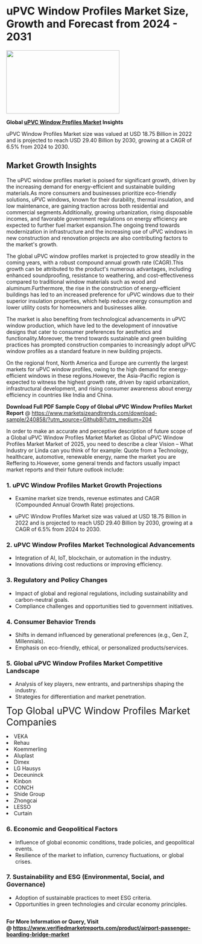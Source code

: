 <H1>uPVC Window Profiles Market Size, Growth and Forecast from 2024 - 2031</H1><img class="aligncenter size-medium wp-image-584254" src="https://thirdeyenews.in/wp-content/uploads/2024/09/Global-Market-Research-300x168.jpeg" alt="" width="300" height="168" /><p><strong>Global&nbsp;<a href="https://www.marketsizeandtrends.com/download-sample/240858/?utm_source=Github8j?utm_medium=204">uPVC Window Profiles Market</a> Insights</strong></p><p>uPVC Window Profiles Market size was valued at USD 18.75 Billion in 2022 and is projected to reach USD 29.40 Billion by 2030, growing at a CAGR of 6.5% from 2024 to 2030.</p><p><h2>Market Growth Insights</h2> <p>The uPVC window profiles market is poised for significant growth, driven by the increasing demand for energy-efficient and sustainable building materials.As more consumers and businesses prioritize eco-friendly solutions, uPVC windows, known for their durability, thermal insulation, and low maintenance, are gaining traction across both residential and commercial segments.Additionally, growing urbanization, rising disposable incomes, and favorable government regulations on energy efficiency are expected to further fuel market expansion.The ongoing trend towards modernization in infrastructure and the increasing use of uPVC windows in new construction and renovation projects are also contributing factors to the market's growth.</p> <p>The global uPVC window profiles market is projected to grow steadily in the coming years, with a robust compound annual growth rate (CAGR).This growth can be attributed to the product's numerous advantages, including enhanced soundproofing, resistance to weathering, and cost-effectiveness compared to traditional window materials such as wood and aluminum.Furthermore, the rise in the construction of energy-efficient buildings has led to an increased preference for uPVC windows due to their superior insulation properties, which help reduce energy consumption and lower utility costs for homeowners and businesses alike.</p> <p>The market is also benefiting from technological advancements in uPVC window production, which have led to the development of innovative designs that cater to consumer preferences for aesthetics and functionality.Moreover, the trend towards sustainable and green building practices has prompted construction companies to increasingly adopt uPVC window profiles as a standard feature in new building projects.</p> <p>On the regional front, North America and Europe are currently the largest markets for uPVC window profiles, owing to the high demand for energy-efficient windows in these regions.However, the Asia-Pacific region is expected to witness the highest growth rate, driven by rapid urbanization, infrastructural development, and rising consumer awareness about energy efficiency in countries like India and China.</p> <p><span class=""><strong>Download Full PDF Sample Copy of Global uPVC Window Profiles Market Report</strong> @ <a href="https://www.marketsizeandtrends.com/download-sample/240858/?utm_source=Github8j?utm_medium=204" target="_blank">https://www.marketsizeandtrends.com/download-sample/240858/?utm_source=Github8j?utm_medium=204</a></span></p><p>In order to make an accurate and perceptive description of future scope of a Global&nbsp;uPVC Window Profiles Market Market as Global&nbsp;uPVC Window Profiles Market Market of 2025, you need to describe a clear Vision &ndash; What Industry or Linda can you think of for example: Quote from a Technology, healthcare, automotive, renewable energy, name the market you are Reffering to.However, some general trends and factors usually impact market reports and their future outlook include:</p><h3>1.&nbsp;<strong>uPVC Window Profiles Market Growth Projections</strong></h3><ul><li>Examine market size trends, revenue estimates and CAGR (Compounded Annual Growth Rate) projections.</li><li><p>uPVC Window Profiles Market size was valued at USD 18.75 Billion in 2022 and is projected to reach USD 29.40 Billion by 2030, growing at a CAGR of 6.5% from 2024 to 2030.</p></li></ul><h3>2.&nbsp;<strong>uPVC Window Profiles Market Technological Advancements</strong></h3><ul><li>Integration of AI, IoT, blockchain, or automation in the industry.</li><li>Innovations driving cost reductions or improving efficiency.</li></ul><h3>3.&nbsp;<strong>Regulatory and Policy Changes</strong></h3><ul><li>Impact of global and regional regulations, including sustainability and carbon-neutral goals.</li><li>Compliance challenges and opportunities tied to government initiatives.</li></ul><h3>4.&nbsp;<strong>Consumer Behavior Trends</strong></h3><ul><li>Shifts in demand influenced by generational preferences (e.g., Gen Z, Millennials).</li><li>Emphasis on eco-friendly, ethical, or personalized products/services.</li></ul><h3>5.&nbsp;<strong>Global uPVC Window Profiles Market Competitive Landscape</strong></h3><ul><li>Analysis of key players, new entrants, and partnerships shaping the industry.</li><li>Strategies for differentiation and market penetration.</li></ul><p data-pm-slice="1 1 []"><span style="color: inherit; font-family: inherit; font-size: 25px;">Top Global uPVC Window Profiles Market Companies</span></p><div class="" data-test-id=""><p><li>VEKA</li><li> Rehau</li><li> Koemmerling</li><li> Aluplast</li><li> Dimex</li><li> LG Hausys</li><li> Deceuninck</li><li> Kinbon</li><li> CONCH</li><li> Shide Group</li><li> Zhongcai</li><li> LESSO</li><li> Curtain</li></p></div><h3>6.&nbsp;<strong>Economic and Geopolitical Factors</strong></h3><ul><li>Influence of global economic conditions, trade policies, and geopolitical events.</li><li>Resilience of the market to inflation, currency fluctuations, or global crises.</li></ul><h3>7.&nbsp;<strong>Sustainability and ESG (Environmental, Social, and Governance)</strong></h3><ul><li>Adoption of sustainable practices to meet ESG criteria.</li><li>Opportunities in green technologies and circular economy principles.</li></ul><h2><strong style="font-size: 14px;">For More Information or Query, Visit @&nbsp;</strong><a style="background-color: #ffffff; font-size: 14px;" href="https://www.marketsizeandtrends.com/report/upvc-window-profiles-market/" target="_blank">https://www.verifiedmarketreports.com/product/airport-passenger-boarding-bridge-market</a></h2>